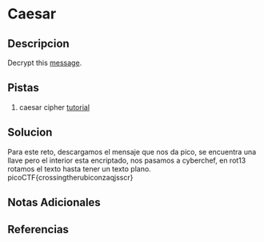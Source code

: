 # Caesar

## Descripcion
Decrypt this [message](https://jupiter.challenges.picoctf.org/static/6385b895dcb30c74dbd1f0ea271e3563/ciphertext).

## Pistas
1.  caesar cipher [tutorial](https://learncryptography.com/classical-encryption/caesar-cipher)

## Solucion 
Para este reto, descargamos el mensaje que nos da pico, se encuentra una llave pero el interior esta encriptado, nos pasamos a cyberchef, en rot13 rotamos el texto hasta tener un texto plano. 
picoCTF{crossingtherubiconzaqjsscr}
## Notas Adicionales

## Referencias